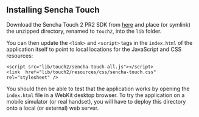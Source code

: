 Installing Sencha Touch
-----------------------

Download the Sencha Touch 2 PR2 SDK from [here](http://www.sencha.com/products/touch/download/) and place (or symlink) the unzipped directory, renamed to <code>touch2</code>, into the <code>lib</code> folder.

You can then update the <code>&lt;link&gt;</code> and <code>&lt;script&gt;</code> tags in the <code>index.html</code> of the application itself to point to local locations for the JavaScript and CSS resources:

    <script src="lib/touch2/sencha-touch-all.js"></script>
    <link  href="lib/touch2/resources/css/sencha-touch.css" rel="stylesheet" />

You should then be able to test that the application works by opening the <code>index.html</code> file in a WebKit desktop browser. To try the application on a mobile simulator (or real handset), you will have to deploy this directory onto a local (or external) web server.